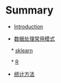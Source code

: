 # Summary

* [Introduction](README.md)

* [数据处理常用模式](./data_process/index.md)

    * [sklearn](./data_process/skearn.md)

    * [R](./data_process/R.md)

* [统计方法](./stat/index.md)
